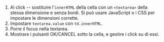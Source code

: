 
1. Al click -- sostituire l'`innerHTML` della cella con un `<textarea>` della stessa dimensione e senza bordi. Si può usare JavaScript o i CSS per impostare le dimensioni corrette.
2. Impostare `textarea.value` con `td.innerHTML`.
3. Porre il focus nella textarea.
4. Mostrare i pulsanti OK/CANCEL sotto la cella, e gestire i click su di essi.
